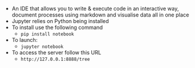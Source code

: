 - An IDE that allows you to write & execute code in an interactive way, document processes using markdown and visualise data all in one place 
- Jupyter relies on Python being installed 
- To install use the following command
	- `pip install notebook`
- To launch: 
	- `jupyter notebook`
- To access the server follow this URL
	- `http://127.0.0.1:8888/tree`